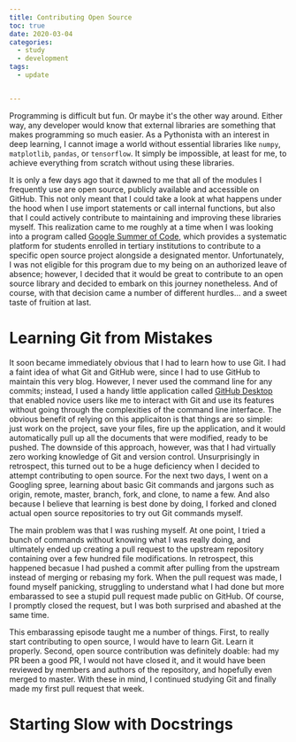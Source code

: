 ```yaml
---
title: Contributing Open Source
toc: true
date: 2020-03-04
categories:
  - study
  - development
tags:
  - update


---
```


Programming is difficult but fun. Or maybe it's the other way around. Either way, any  developer would know that external libraries are something that makes programming so much easier. As a Pythonista with an interest in deep learning, I cannot image a world without essential libraries like `numpy`, `matplotlib`, `pandas`, or `tensorflow`. It simply be  impossible, at least for me, to achieve everything from scratch without using these libraries. 

It is only a few days ago that it dawned to me that all of the modules I frequently use are open source, publicly available and accessible on GitHub. This not only meant that I could take a look at what happens under the hood when I use import statements or call internal functions, but also that I could actively contribute to maintaining and improving these libraries myself. This realization came to me roughly at a time when I was looking into a program called [Google Summer of Code](https://summerofcode.withgoogle.com), which provides a systematic platform for students enrolled in tertiary institutions to contribute to a specific open source project alongside a designated mentor. Unfortunately, I was not eligible for this program due to my being on an authorized leave of absence; however, I decided that it would be great to contribute to an open source library and decided to embark on this journey nonetheless. And of course, with that decision came a number of different hurdles... and a sweet taste of fruition at last.

# Learning Git from Mistakes

It soon became immediately obvious that I had to learn how to use Git. I had a faint idea of what Git and GitHub were, since I had to use GitHub to maintain this very blog. However, I never used the command line for any commits; instead, I used a handy little application called [GitHub Desktop](https://desktop.github.com/) that enabled novice users like me to interact with Git and use its features without going through the complexities of the command line interface. The obvious benefit of relying on this applicaiton is that things are so simple: just work on the project, save your files, fire up the application, and it would automatically pull up all the documents that were modified, ready to be pushed. The downside of this approach, however, was that I had virtually zero working knowledge of Git and version control. Unsurprisingly in retrospect, this turned out to be a huge deficiency when I decided to attempt contributing to open source. For the next two days, I went on a Googling spree, learning about basic Git commands and jargons such as origin, remote, master, branch, fork, and clone, to name a few. And also because I believe that learning is best done by doing, I forked and cloned actual open source repositories to try out Git commands myself.

The main problem was that I was rushing myself. At one point, I tried a bunch of commands without knowing what I was really doing, and ultimately ended up creating a pull request to the upstream repository containing over a few hundred file modifications. In retrospect, this happened becasue I had pushed a commit after pulling from the upstream instead of merging or rebasing my fork. When the pull request was made, I found myself panicking, struggling to understand what I had done but more embarassed to see a stupid pull request made public on GitHub. Of course, I promptly closed the request, but I was both surprised and abashed at the same time. 

This embarassing episode taught me a number of things. First, to really start contributing to open source, I would have to learn Git. Learn it properly. Second, open source contribution was definitely doable: had my PR been a good PR, I would not have closed it, and it would have been reviewed by members and authors of the repository, and hopefully even merged to master. With these in mind, I continued studying Git and finally made my first pull request that week.

# Starting Slow with Docstrings









 

